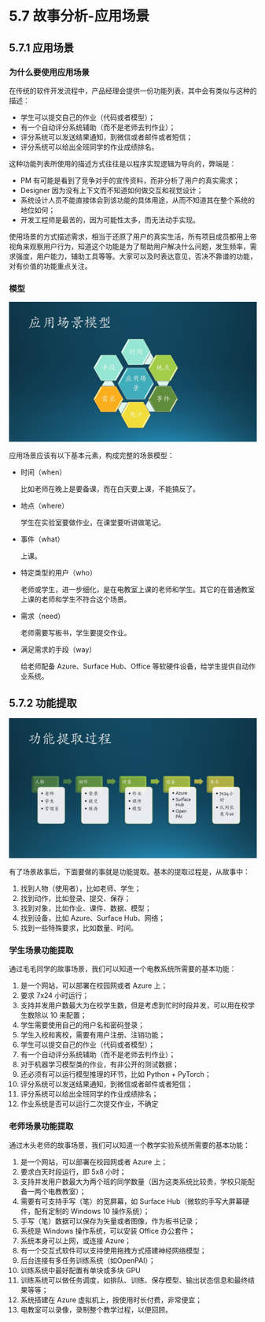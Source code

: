 # 5.7 故事分析-应用场景

## 5.7.1 应用场景

### 为什么要使用应用场景

在传统的软件开发流程中，产品经理会提供一份功能列表，其中会有类似与这种的描述：

- 学生可以提交自己的作业（代码或者模型）；
- 有一个自动评分系统辅助（而不是老师去判作业）；
- 评分系统可以发送结果通知，到微信或者邮件或者短信；
- 评分系统可以给出全班同学的作业成绩排名。

这种功能列表所使用的描述方式往往是以程序实现逻辑为导向的，弊端是：

- PM 有可能是看到了竞争对手的宣传资料，而非分析了用户的真实需求；
- Designer 因为没有上下文而不知道如何做交互和视觉设计；
- 系统设计人员不能直接体会到该功能的具体用途，从而不知道其在整个系统的地位如何；
- 开发工程师是最苦的，因为可能性太多，而无法动手实现。

使用场景的方式描述需求，相当于还原了用户的真实生活，所有项目成员都用上帝视角来观察用户行为，知道这个功能是为了帮助用户解决什么问题，发生频率，需求强度，用户能力，辅助工具等等。大家可以及时表达意见，否决不靠谱的功能，对有价值的功能重点关注。

### 模型

<img src="Images/Slide11.JPG"/>

应用场景应该有以下基本元素，构成完整的场景模型：

- 时间（when）
  
  比如老师在晚上是要备课，而在白天要上课，不能搞反了。

- 地点（where）
  
  学生在实验室要做作业，在课堂要听讲做笔记。

- 事件（what）

  上课。

- 特定类型的用户（who）
  
  老师或学生，进一步细化，是在电教室上课的老师和学生。其它的在普通教室上课的老师和学生不符合这个场景。

- 需求（need）
  
  老师需要写板书，学生要提交作业。

- 满足需求的手段（way）
  
  给老师配备 Azure、Surface Hub、Office 等软硬件设备，给学生提供自动作业系统。

## 5.7.2 功能提取

<img src="Images/Slide12.JPG"/>

有了场景故事后，下面要做的事就是功能提取。基本的提取过程是，从故事中：

1. 找到人物（使用者），比如老师、学生；
2. 找到动作，比如登录、提交、保存；
3. 找到对象，比如作业、课件、数据、模型；
4. 找到设备，比如 Azure、Surface Hub、网络；
5. 找到一些特殊要求，比如数量、时间。

### 学生场景功能提取

通过毛毛同学的故事场景，我们可以知道一个电教系统所需要的基本功能：

1. 是一个网站，可以部署在校园网或者 Azure 上；
2. 要求 7x24 小时运行；
3. 支持并发用户数最大为在校学生数，但是考虑到忙时时段并发，可以用在校学生数除以 10 来配置；
4. 学生需要使用自己的用户名和密码登录；
5. 学生入校和离校，需要有用户注册、注销功能；
6. 学生可以提交自己的作业（代码或者模型）；
7. 有一个自动评分系统辅助（而不是老师去判作业）；
8. 对于机器学习模型类的作业，有非公开的测试数据；
9. 还必须有可以运行模型推理的环节，比如 Python + PyTorch；
10. 评分系统可以发送结果通知，到微信或者邮件或者短信；
11. 评分系统可以给出全班同学的作业成绩排名；
12. 作业系统是否可以运行二次提交作业，不确定

### 老师场景功能提取

通过木头老师的故事场景，我们可以知道一个教学实验系统所需要的基本功能：

1. 是一个网站，可以部署在校园网或者 Azure 上；
2. 要求白天时段运行，即 5x8 小时；
3. 支持并发用户数最大为两个班的同学数量（因为这类系统比较贵，学校只能配备一两个电教教室）；
4. 需要有可支持手写（笔）的宽屏幕，如 Surface Hub（微软的手写大屏幕硬件，配有定制的 Windows 10 操作系统）；
5. 手写（笔）数据可以保存为矢量或者图像，作为板书记录；
6. 系统是 Windows 操作系统，可以安装 Office 办公套件；
7. 系统本身可以上网，或连接 Azure；
8. 有一个交互式软件可以支持使用拖拽方式搭建神经网络模型；
9. 后台连接有多任务训练系统（如OpenPAI）；
10. 训练系统中最好配置有单块或多块 GPU
11. 训练系统可以做任务调度，如排队、训练、保存模型、输出状态信息和最终结果等等；
12. 系统搭建在 Azure 虚拟机上，按使用时长付费，非常便宜；
13. 电教室可以录像，录制整个教学过程，以便回顾。

